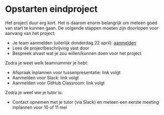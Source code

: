 # Opstarten eindproject

Het project duur erg kort. Het is daarom enorm belangrijk om meteen goed van start te kunnen gaan. De volgende stappen moeten zijn doorlopen voor aanvang van het project:

- Je team aanmelden (uiterlijk donderdag 22 april): [aanmelden](/groepsproject/teams)
- Lees de projectbeschrijving vast door
- Bespreek alvast wat je zou willen/kunnen doen voor het project

Zodra je weet welk teamnummer je hebt:

- Afspraak inplannen voor tussenpresentatie: link volgt
- Aanmelden voor Slack: link volgt
- Aanmelden voor GitHub Classroom: link volgt

Zodra je weet wie je tutor is:

- Contact opnemen met je tutor (via Slack) en meteen een eerste meeting inplannen voor 10 of 11 mei
